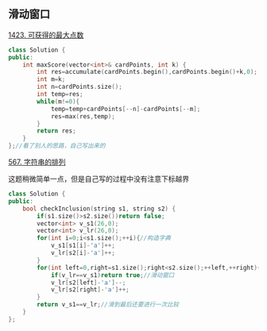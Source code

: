 ## 滑动窗口

[1423. 可获得的最大点数](https://leetcode-cn.com/problems/maximum-points-you-can-obtain-from-cards/)

```C++
class Solution {
public:
    int maxScore(vector<int>& cardPoints, int k) {
        int res=accumulate(cardPoints.begin(),cardPoints.begin()+k,0);
        int m=k;
        int n=cardPoints.size();
        int temp=res;
        while(m!=0){
            temp=temp+cardPoints[--n]-cardPoints[--m];
            res=max(res,temp);
        }
        return res;
    }
};//看了别人的思路，自己写出来的
```

[567. 字符串的排列](https://leetcode-cn.com/problems/permutation-in-string/)

这题稍微简单一点，但是自己写的过程中没有注意下标越界
```C++
class Solution {
public:
    bool checkInclusion(string s1, string s2) {
        if(s1.size()>s2.size())return false;
        vector<int> v_s1(26,0);
        vector<int> v_lr(26,0);
        for(int i=0;i<s1.size();++i){//构造字典
            v_s1[s1[i]-'a']++;
            v_lr[s2[i]-'a']++;
        }
        for(int left=0,right=s1.size();right<s2.size();++left,++right){
            if(v_lr==v_s1)return true;//滑动窗口
            v_lr[s2[left]-'a']--;
            v_lr[s2[right]-'a']++;
        }
        return v_s1==v_lr;//滑到最后还要进行一次比较
    }
};
```

